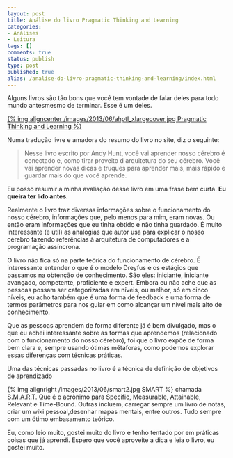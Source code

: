 ```yaml
---
layout: post
title: Análise do livro Pragmatic Thinking and Learning
categories:
- Análises
- Leitura
tags: []
comments: true
status: publish
type: post
published: true
alias: /analise-do-livro-pragmatic-thinking-and-learning/index.html
---
```

Alguns livros são tão bons que você tem vontade de falar deles para todo mundo antesmesmo de terminar. Esse é um deles.

<a href="http://vintem.me/18LjWdg">{% img aligncenter /images/2013/06/ahptl_xlargecover.jpg Pragmatic Thinking and Learning %}</a>

Numa tradução livre e amadora do resumo do livro no site, diz o seguinte:
<blockquote>Nesse livro escrito por Andy Hunt, você vai aprender nosso cérebro é conectado e, como tirar proveito d arquitetura do seu cérebro. Você vai aprender novas dicas e truques para aprender mais, mais rápido e guardar mais do que você aprende.</blockquote>
Eu posso resumir a minha avaliação desse livro em uma frase bem curta. <strong>Eu queira ter lido antes</strong>.

Realmente o livro traz diversas informações sobre o funcionamento do nosso cérebro, informações que, pelo menos para mim, eram novas. Ou então eram informações que eu tinha obtido e não tinha guardado. É muito interessante (e útil) as analogias que autor usa para explicar o nosso cérebro fazendo referências à arquitetura de computadores e a programação assíncrona.

O livro não fica só na parte teórica do funcionamento de cérebro. É interessante entender o que é o modelo Dreyfus e os estágios que passamos na obtenção de conhecimento. São eles: iniciante, iniciante avançado, competente, proficiente e expert. Embora eu não ache que as pessoas possam ser categorizadas em níveis, ou melhor, só em cinco níveis, eu acho também que é uma forma de feedback e uma forma de termos parâmetros para nos guiar em como alcançar um nível mais alto de conhecimento.

Que as pessoas aprendem de forma diferente já é bem divulgado, mas o que eu achei interessante sobre as formas que aprendemos (relacionado com o funcionamento do nosso cérebro), foi que o livro expõe de forma bem clara e, sempre usando ótimas métaforas, como podemos explorar essas diferenças com técnicas práticas.

Uma das técnicas passadas no livro é a técnica de definição de objetivos de aprendizado

{% img alignright /images/2013/06/smart2.jpg SMART %} chamada S.M.A.R.T. Que é o acrônimo para Specific, Measurable, Attainable, Relevant e Time-Bound. Outras incluem, carregar sempre um livro de notas, criar um wiki pessoal,desenhar mapas mentais, entre outros. Tudo sempre com um ótimo embasamento teórico.

Eu, como leio muito, gostei muito do livro e tenho tentado por em práticas coisas que já aprendi. Espero que você aproveite a dica e leia o livro, eu gostei muito.

